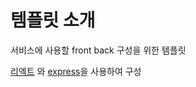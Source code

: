# 템플릿 소개

서비스에 사용할 front back 구성을 위한 템플릿

[리엑트](https://ko.legacy.reactjs.org/) 와 [express](https://github.com/expressjs)을 사용하여 구성
